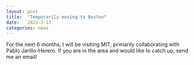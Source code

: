 ```yaml
---
layout: post
title:  "Temporarily moving to Boston"
date:   2023-3-13
categories: news
---
```


For the next 6 months, I will be visiting MIT, primarily collaborating with Pablo Jarillo-Herero. If you are in the area and would like to catch up, send me an email!
